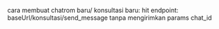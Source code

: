cara membuat chatrom baru/ konsultasi baru:
hit endpoint: baseUrl/konsultasi/send_message tanpa mengirimkan params chat_id